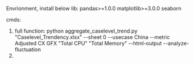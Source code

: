 Envrionment, install below lib:
	pandas>=1.0.0
	matplotlib>=3.0.0
	seaborn

cmds:
1. full function:
  python aggregate_caselevel_trend.py "Caselevel_Trendency.xlsx" --sheet 0 --usecase China --metric Adjusted CX GFX "Total CPU" "Total Memory" --html-output --analyze-fluctuation 
3. 
